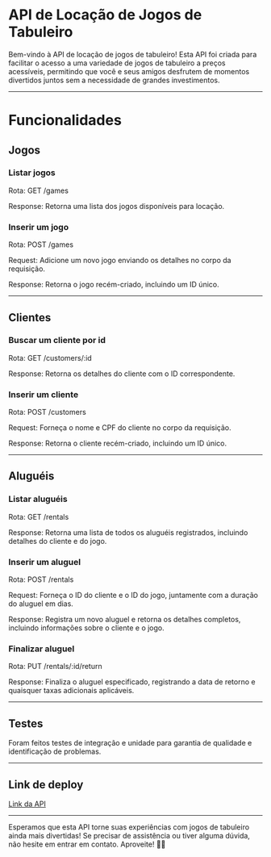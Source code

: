 # API de Locação de Jogos de Tabuleiro
Bem-vindo à API de locação de jogos de tabuleiro! Esta API foi criada para facilitar o acesso a uma variedade de jogos de tabuleiro a preços acessíveis, permitindo que você e seus amigos desfrutem de momentos divertidos juntos sem a necessidade de grandes investimentos.

---

# Funcionalidades

## Jogos
### Listar jogos

Rota: GET /games <br>

Response: Retorna uma lista dos jogos disponíveis para locação.


### Inserir um jogo

Rota: POST /games <br>

Request: Adicione um novo jogo enviando os detalhes no corpo da requisição.

Response: Retorna o jogo recém-criado, incluindo um ID único.

---

## Clientes

### Buscar um cliente por id

Rota: GET /customers/:id

Response: Retorna os detalhes do cliente com o ID correspondente.

### Inserir um cliente

Rota: POST /customers

Request: Forneça o nome e CPF do cliente no corpo da requisição.

Response: Retorna o cliente recém-criado, incluindo um ID único.

---

## Aluguéis
### Listar aluguéis

Rota: GET /rentals

Response: Retorna uma lista de todos os aluguéis registrados, incluindo detalhes do cliente e do jogo.

### Inserir um aluguel

Rota: POST /rentals

Request: Forneça o ID do cliente e o ID do jogo, juntamente com a duração do aluguel em dias.

Response: Registra um novo aluguel e retorna os detalhes completos, incluindo informações sobre o cliente e o jogo.

### Finalizar aluguel

Rota: PUT /rentals/:id/return

Response: Finaliza o aluguel especificado, registrando a data de retorno e quaisquer taxas adicionais aplicáveis.

---

## Testes
Foram feitos testes de integração e unidade para garantia de qualidade e identificação de problemas.

---

## Link de deploy

[Link da API](https://boardcamp-api-vdvj.onrender.com)

---

Esperamos que esta API torne suas experiências com jogos de tabuleiro ainda mais divertidas! Se precisar de assistência ou tiver alguma dúvida, não hesite em entrar em contato. Aproveite! 🎲🎉
